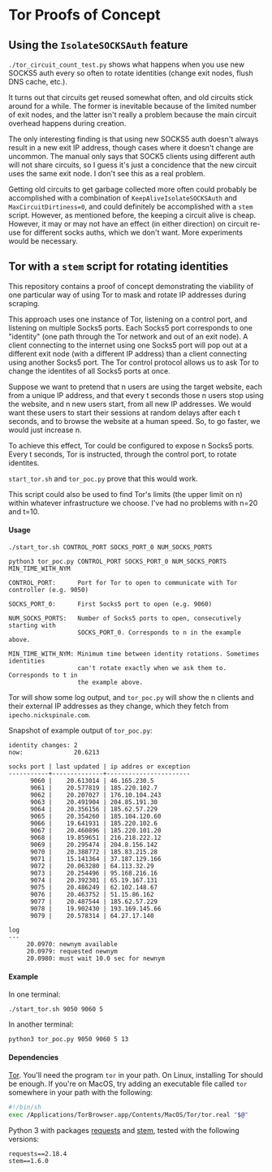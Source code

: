 # Tor Proofs of Concept

## Using the `IsolateSOCKSAuth` feature

`./tor_circuit_count_test.py` shows what happens when you use new SOCKS5 auth every so often to rotate identities (change exit nodes, flush DNS cache, etc.).

It turns out that circuits get reused somewhat often, and old circuits stick around for a while.
The former is inevitable because of the limited number of exit nodes, and the latter isn't really a problem because the main circuit overhead happens during creation.

The only interesting finding is that using new SOCKS5 auth doesn't always result in a new exit IP address, though cases where it doesn't change are uncommon.
The manual only says that SOCK5 clients using different auth will not share circuits, so I guess it's just a concidence that the new circuit uses the same exit node.
I don't see this as a real problem.

Getting old circuits to get garbage collected more often could probably be accomplished with a combination of `KeepAliveIsolateSOCKSAuth` and `MaxCircuitDirtiness=0`, and could definitely be accomplished with a `stem` script. However, as mentioned before, the keeping a circuit alive is cheap. However, it may or may not have an effect (in either direction) on circuit re-use for different socks auths, which we don't want. More experiments would be necessary.

## Tor with a `stem` script for rotating identities

This repository contains a proof of concept demonstrating the viability of one particular way of using Tor to mask and rotate IP addresses during scraping.

This approach uses one instance of Tor, listening on a control port, and listening on multiple Socks5 ports.
Each Socks5 port corresponds to one "identity" (one path through the Tor network and out of an exit node).
A client connecting to the internet using one Socks5 port will pop out at a different exit node (with a different IP address) than a client connecting using another Socks5 port.
The Tor control protocol allows us to ask Tor to change the identites of all Socks5 ports at once.

Suppose we want to pretend that n users are using the target website, each from a unique IP address, and that every t seconds those n users stop using the website, and n new users start, from all new IP addresses.
We would want these users to start their sessions at random delays after each t seconds, and to browse the website at a human speed.
So, to go faster, we would just increase n.

To achieve this effect, Tor could be configured to expose n Socks5 ports.
Every t seconds, Tor is instructed, through the control port, to rotate identites.

`start_tor.sh` and `tor_poc.py` prove that this would work.

This script could also be used to find Tor's limits (the upper limit on n) within whatever infrastructure we choose.
I've had no problems with n=20 and t=10.

#### Usage

```
./start_tor.sh CONTROL_PORT SOCKS_PORT_0 NUM_SOCKS_PORTS

python3 tor_poc.py CONTROL_PORT SOCKS_PORT_0 NUM_SOCKS_PORTS MIN_TIME_WITH_NYM

CONTROL_PORT:      Port for Tor to open to communicate with Tor controller (e.g. 9050)

SOCKS_PORT_0:      First Socks5 port to open (e.g. 9060)

NUM_SOCKS_PORTS:   Number of Socks5 ports to open, consecutively starting with
                   SOCKS_PORT_0. Corresponds to n in the example above.

MIN_TIME_WITH_NYM: Minimum time between identity rotations. Sometimes identities
                   can't rotate exactly when we ask them to. Corresponds to t in
                   the example above.
```

Tor will show some log output, and `tor_poc.py` will show the n clients and their external IP addresses as they change, which they fetch from `ipecho.nickspinale.com`.

Snapshot of example output of `tor_poc.py`:
```
identity changes: 2
now:              20.6213

socks port | last updated | ip addres or exception
-----------+--------------+-----------------------
      9060 |    20.613014 | 46.165.230.5
      9061 |    20.577819 | 185.220.102.7
      9062 |    20.207027 | 176.10.104.243
      9063 |    20.491904 | 204.85.191.30
      9064 |    20.356156 | 185.62.57.229
      9065 |    20.354260 | 185.104.120.60
      9066 |    19.641931 | 185.220.102.6
      9067 |    20.460896 | 185.220.101.20
      9068 |    19.859651 | 216.218.222.12
      9069 |    20.295474 | 204.8.156.142
      9070 |    20.388772 | 185.83.215.28
      9071 |    15.141364 | 37.187.129.166
      9072 |    20.063280 | 64.113.32.29
      9073 |    20.254496 | 95.168.216.16
      9074 |    20.392301 | 65.19.167.131
      9075 |    20.486249 | 62.102.148.67
      9076 |    20.463752 | 51.15.86.162
      9077 |    20.487544 | 185.62.57.229
      9078 |    19.902430 | 193.169.145.66
      9079 |    20.578314 | 64.27.17.140

log
---
     20.0970: newnym available
     20.0979: requested newnym
     20.0980: must wait 10.0 sec for newnym
```

#### Example

In one terminal:
```
./start_tor.sh 9050 9060 5
```
In another terminal:
```
python3 tor_poc.py 9050 9060 5 13
```

#### Dependencies

[Tor](https://www.torproject.org/).
You'll need the program `tor` in your path.
On Linux, installing Tor should be enough.
If you're on MacOS, try adding an executable file called `tor` somewhere in your path with the following:
```sh
#!/bin/sh
exec /Applications/TorBrowser.app/Contents/MacOS/Tor/tor.real "$@"
```

Python 3 with packages [requests](http://docs.python-requests.org/en/master/) and [stem](https://stem.torproject.org/), tested with the following versions:
```
requests==2.18.4
stem==1.6.0
```
